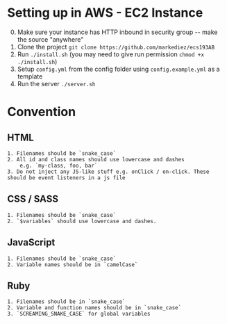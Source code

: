 # Setting up in AWS - EC2 Instance
0. Make sure your instance has HTTP inbound in security group -- make the source "anywhere"
1. Clone the project `git clone https://github.com/markediez/ecs193AB`
2. Run `./install.sh` (you may need to give run permission `chmod +x ./install.sh`)
3. Setup `config.yml` from the config folder using `config.example.yml` as a template 
4. Run the server `./server.sh`

# Convention
## HTML
	1. Filenames should be `snake_case`
	2. All id and class names should use lowercase and dashes
		e.g. `my-class, foo, bar`
	3. Do not inject any JS-like stuff e.g. onClick / on-click. These should be event listeners in a js file
## CSS / SASS
	1. Filenames should be `snake_case`
	2. `$variables` should use lowercase and dashes.

## JavaScript
	1. Filenames should be `snake_case`
	2. Variable names should be in `camelCase`

## Ruby
	1. Filenames should be in `snake_case`
	2. Variable and function names should be in `snake_case`
	3. `SCREAMING_SNAKE_CASE` for global variables
